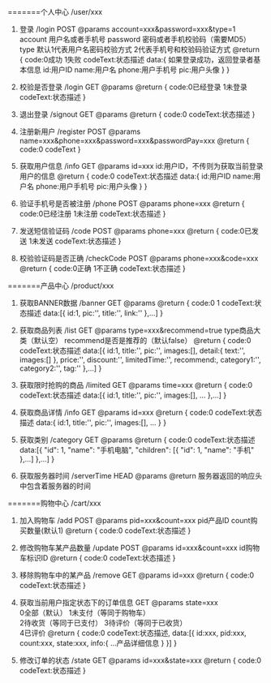 =======个人中心 /user/xxx
1. 登录
/login  POST
@params
	account=xxx&password=xxx&type=1
		account 用户名或者手机号
		password 密码或者手机校验码（需要MD5）
		type 默认1代表用户名密码校验方式  2代表手机号和校验码验证方式
@return
	{
		code:0成功  1失败
		codeText:状态描述
		data:{  如果登录成功，返回登录者基本信息
			id:用户ID
			name:用户名
			phone:用户手机号
			pic:用户头像
		}
	}

2. 校验是否登录
/login  GET
@params
@return
	{
		code:0已经登录  1未登录
		codeText:状态描述
	}

3. 退出登录
/signout  GET
@params
@return
	{
		code:0
		codeText:状态描述
	}

4. 注册新用户
/register POST
@params
	name=xxx&phone=xxx&password=xxx&passwordPay=xxx
@return
	{
		code:0
		codeText
	}

5. 获取用户信息
/info GET
@params
	id=xxx
		id:用户ID，不传则为获取当前登录用户的信息
@return
	{
		code:0
		codeText:状态描述
		data:{ 
			id:用户ID
			name:用户名
			phone:用户手机号
			pic:用户头像
		}
	}

6. 验证手机号是否被注册
/phone POST
@params
	phone=xxx
@return
	{
		code:0已经注册 1未注册
		codeText:状态描述
	}

7. 发送短信验证码
/code POST
@params
	phone=xxx
@return
	{
		code:0已发送 1未发送
		codeText:状态描述
	}

8. 校验验证码是否正确
/checkCode POST
@params
	phone=xxx&code=xxx
@return
	{
		code:0正确 1不正确
		codeText:状态描述
	}

=======产品中心 /product/xxx
1. 获取BANNER数据
/banner  GET
@params
@return
	{
		code:0 1
		codeText:状态描述
		data:[{
			id:1, 
			pic:'',
			title:'',
			link:''
		},...]
	}

2. 获取商品列表
/list  GET
@params
	type=xxx&recommend=true
		type商品大类（默认空）
		recommend是否是推荐的（默认false）
@return
	{
		code:0
		codeText:状态描述
		data:[{
			id:1,
			title:'',
			pic:'',
			images:[],
			detail:{
				text:'',
				images:[]
			},
			price:'',
			discount:'',
			limitedTime:'',
			recommend:,
			category1:'',
			category2:'',
			tag:''
		},...]
	}

3. 获取限时抢购的商品
/limited  GET
@params
	time=xxx
@return
	{
		code:0
		codeText:状态描述
		data:[{
			id:1,
			title:'',
			pic:'',
			images:[],
			...
		},...]
	}

4. 获取商品详情
/info  GET
@params
	id=xxx
@return
	{
		code:0
		codeText:状态描述
		data:{
			id:1,
			title:'',
			pic:'',
			images:[],
			...
		}
	}

5. 获取类别
/category  GET
@params
@return
	{
		code:0
		codeText:状态描述
		data:[{
			"id": 1,
			"name": "手机电脑",
			"children": [{
				"id": 1,
				"name": "手机"
			},...]
		},...]
	}

6. 获取服务器时间
/serverTime HEAD
@params
@return
	服务器返回的响应头中包含着服务器的时间

=======购物中心 /cart/xxx
1. 加入购物车
/add POST
@params
	pid=xxx&count=xxx
		pid产品ID
		count购买数量(默认1)
@return
	{
		code:0
		codeText:状态描述
	}

2. 修改购物车某产品数量
/update POST
@params
	id=xxx&count=xxx
		id购物车标识ID
@return
	{
		code:0
		codeText:状态描述
	}

3. 移除购物车中的某产品
/remove GET
@params
	id=xxx
@return
	{
		code:0
		codeText:状态描述
	}

4. 获取当前用户指定状态下的订单信息
	 GET
@params
	state=xxx  
	0全部（默认）  1未支付（等同于购物车）  
	2待收货（等同于已支付） 3待评价（等同于已收货）  
	4已评价
@return
	{
		code:0
		codeText:状态描述,
		data:[{
			id:xxx,
			pid:xxx,
			count:xxx,
			state:xxx,
			info:{
				...产品详细信息
			}
		}]
	}

5. 修改订单的状态
/state GET
@params
	id=xxx&state=xxx
@return
	{
		code:0
		codeText:状态描述
	}